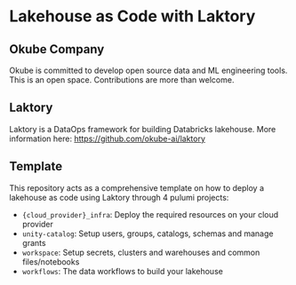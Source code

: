 # Lakehouse as Code with Laktory 

## Okube Company 

Okube is committed to develop open source data and ML engineering tools. This is an open space. Contributions are more than welcome.

## Laktory
Laktory is a DataOps framework for building Databricks lakehouse. More information here:
https://github.com/okube-ai/laktory

## Template
This repository acts as a comprehensive template on how to deploy a lakehouse as code using Laktory through
4 pulumi projects:
- `{cloud_provider}_infra`: Deploy the required resources on your cloud provider
- `unity-catalog`: Setup users, groups, catalogs, schemas and manage grants
- `workspace`: Setup secrets, clusters and warehouses and common files/notebooks
- `workflows`: The data workflows to build your lakehouse
